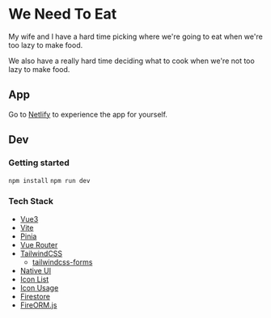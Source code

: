 # We Need To Eat

My wife and I have a hard time picking where we're going to eat when we're too lazy to make food.

We also have a really hard time deciding what to cook when we're not too lazy to make food.

## App

Go to [Netlify](https://weneedtoeat.netlify.app) to experience the app for yourself.

## Dev

### Getting started

`npm install`
`npm run dev`

### Tech Stack

- [Vue3](https://vuejs.org/guide/introduction.html)
- [Vite](https://vitejs.dev/)
- [Pinia](https://pinia.vuejs.org/)
- [Vue Router](https://router.vuejs.org/)
- [TailwindCSS](https://tailwindcss.com/docs/installation)
  - [tailwindcss-forms](https://github.com/tailwindlabs/tailwindcss-forms)
- [Native UI](https://www.naiveui.com/en-US/dark/components/)
- [Icon List](https://www.xicons.org/#/)
- [Icon Usage](https://github.com/07akioni/xicons#usage)
- [Firestore](https://firebase.google.com/docs/web/setup)
- [FireORM.js](https://fireorm.js.org/#/)
